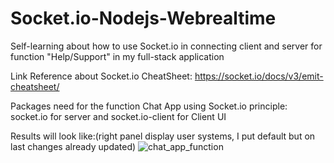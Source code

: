 # Socket.io-Nodejs-Webrealtime
Self-learning about how to use Socket.io in connecting client and server for function "Help/Support" in my full-stack application

Link Reference about Socket.io CheatSheet: https://socket.io/docs/v3/emit-cheatsheet/

Packages need for the function Chat App using Socket.io principle:  
socket.io for server and socket.io-client for Client UI

Results will look like:(right panel display user systems, I put default but on last changes already updated)
![chat_app_function](https://user-images.githubusercontent.com/79063319/223886749-607c08b5-a76e-4563-8cea-0570a51101d1.jpg)


